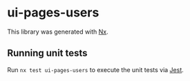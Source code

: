 # ui-pages-users

This library was generated with [Nx](https://nx.dev).

## Running unit tests

Run `nx test ui-pages-users` to execute the unit tests via [Jest](https://jestjs.io).
